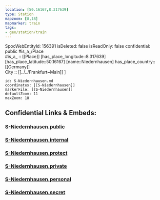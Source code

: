 ```yaml
---
location: [50.16167,8.317639] 
type: Station 
mapzoom: [8,18] 
mapmarker: train 
tags:
- geo/station/train
---
```

SpocWebEntityId: 156391
isDeleted: false
isReadOnly: false
confidential: public
#is_a_/Place  
#is_a_ :: [[Place]] 
[has_place_longitude::8.317639] 
[has_place_latitude::50.16167] 
[name::Niedernhausen] 
has_place_country:: [[Germany]]  
City :: [[../../Frankfurt~Main]] ] 


```leaflet
id: S-Niedernhausen.md
coordinates: [[S-Niedernhausen]] 
markerFile: [[S-Niedernhausen]] 
defaultZoom: 11 
maxZoom: 18
```


## Confidential Links & Embeds: 

### [S-Niedernhausen.public](/_public/\Earth\Continent\Europe\Europe~Central\Germany\Germany~West\Hessen\counties~Hessen\Frankfurt~Main\Stations-FFM~SS-Niedernhausen.public.md) 

### [S-Niedernhausen.internal](/_internal/\Earth\Continent\Europe\Europe~Central\Germany\Germany~West\Hessen\counties~Hessen\Frankfurt~Main\Stations-FFM~SS-Niedernhausen.internal.md) 

### [S-Niedernhausen.protect](/_protect/\Earth\Continent\Europe\Europe~Central\Germany\Germany~West\Hessen\counties~Hessen\Frankfurt~Main\Stations-FFM~SS-Niedernhausen.protect.md) 

### [S-Niedernhausen.private](/_private/\Earth\Continent\Europe\Europe~Central\Germany\Germany~West\Hessen\counties~Hessen\Frankfurt~Main\Stations-FFM~SS-Niedernhausen.private.md) 

### [S-Niedernhausen.personal](/_personal/\Earth\Continent\Europe\Europe~Central\Germany\Germany~West\Hessen\counties~Hessen\Frankfurt~Main\Stations-FFM~SS-Niedernhausen.personal.md) 

### [S-Niedernhausen.secret](/_secret/\Earth\Continent\Europe\Europe~Central\Germany\Germany~West\Hessen\counties~Hessen\Frankfurt~Main\Stations-FFM~SS-Niedernhausen.secret.md)

